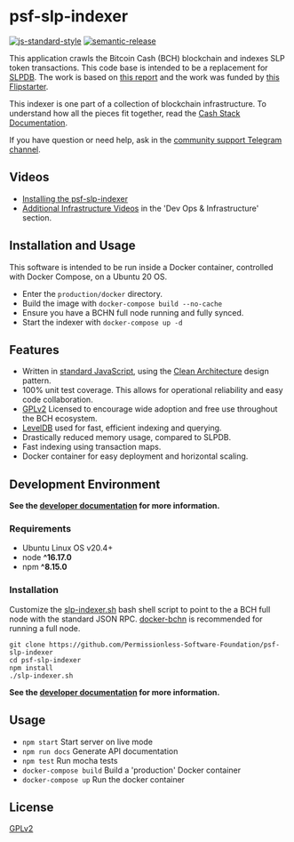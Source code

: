 # psf-slp-indexer

[![js-standard-style](https://img.shields.io/badge/code%20style-standard-brightgreen.svg)](http://standardjs.com) [![semantic-release](https://img.shields.io/badge/%20%20%F0%9F%93%A6%F0%9F%9A%80-semantic--release-e10079.svg)](https://github.com/semantic-release/semantic-release)

This application crawls the Bitcoin Cash (BCH) blockchain and indexes SLP token transactions. This code base is intended to be a replacement for [SLPDB](https://github.com/Permissionless-Software-Foundation/docker-slpdb). The work is based on [this report](https://gist.github.com/christroutner/77c46f1fa9adaf593074d41a508a6401) and the work was funded by [this Flipstarter](https://flipstarter.fullstack.cash/).

This indexer is one part of a collection of blockchain infrastructure. To understand how all the pieces fit together, read the [Cash Stack Documentation](https://cashstack.info).

If you have question or need help, ask in the [community support Telegram channel](https://t.me/psf_slp).

## Videos

- [Installing the psf-slp-indexer](https://youtu.be/5gF4ON9lRHI)
- [Additional Infrastructure Videos](https://psfoundation.cash/video/) in the 'Dev Ops & Infrastructure' section.

## Installation and Usage

This software is intended to be run inside a Docker container, controlled with Docker Compose, on a Ubuntu 20 OS.

- Enter the `production/docker` directory.
- Build the image with `docker-compose build --no-cache`
- Ensure you have a BCHN full node running and fully synced.
- Start the indexer with `docker-compose up -d`


## Features

- Written in [standard JavaScript](https://www.npmjs.com/package/standard), using the [Clean Architecture](https://christroutner.github.io/trouts-blog/blog/clean-architecture) design pattern.
- 100% unit test coverage. This allows for operational reliability and easy code collaboration.
- [GPLv2](https://www.gnu.org/licenses/old-licenses/gpl-2.0.en.html) Licensed to encourage wide adoption and free use throughout the BCH ecosystem.
- [LevelDB](https://github.com/google/leveldb) used for fast, efficient indexing and querying.
- Drastically reduced memory usage, compared to SLPDB.
- Fast indexing using transaction maps.
- Docker container for easy deployment and horizontal scaling.

## Development Environment

**See the [developer documentation](./dev-docs) for more information.**

### Requirements

- Ubuntu Linux OS v20.4+
- node **^16.17.0**
- npm **^8.15.0**

### Installation

Customize the [slp-indexer.sh](./slp-indexer.sh) bash shell script to point to the a BCH full node with the standard JSON RPC. [docker-bchn](https://github.com/Permissionless-Software-Foundation/docker-bchn) is recommended for running a full node.

```
git clone https://github.com/Permissionless-Software-Foundation/psf-slp-indexer
cd psf-slp-indexer
npm install
./slp-indexer.sh
```

**See the [developer documentation](./dev-docs) for more information.**

## Usage

- `npm start` Start server on live mode
- `npm run docs` Generate API documentation
- `npm test` Run mocha tests
- `docker-compose build` Build a 'production' Docker container
- `docker-compose up` Run the docker container

## License

[GPLv2](./LICENSE.md)
